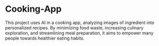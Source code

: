# Cooking-App

This project uses AI in a cooking app, analyzing images of ingredient into personalized recipes. By minimizing food waste, increasing culinary exploration, and streamlining meal preparation, it aims to empower many people towards healthier eating habits.
